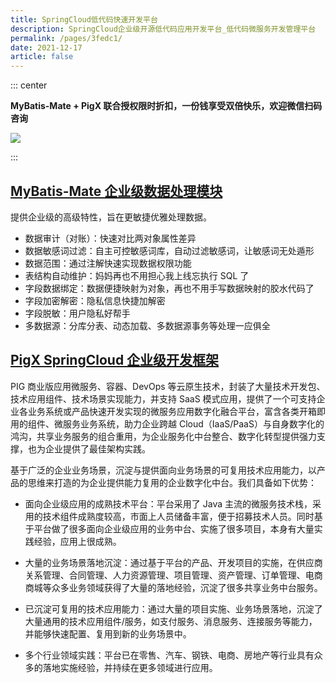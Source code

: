 ```yaml
---
title: SpringCloud低代码快速开发平台
description: SpringCloud企业级开源低代码应用开发平台_低代码微服务开发管理平台
permalink: /pages/3fedc1/
date: 2021-12-17
article: false
---
```


::: center

**MyBatis-Mate + PigX 联合授权限时折扣，一份钱享受双倍快乐，欢迎微信扫码咨询**

<img align="center" src="/img/mybatis-mate-pig.png"/>

:::

## [MyBatis-Mate 企业级数据处理模块](https://baomidou.com/pages/1864e1)

提供企业级的高级特性，旨在更敏捷优雅处理数据。

- 数据审计（对账）：快速对比两对象属性差异
- 数据敏感词过滤：自主可控敏感词库，自动过滤敏感词，让敏感词无处遁形
- 数据范围：通过注解快速实现数据权限功能
- 表结构自动维护：妈妈再也不用担心我上线忘执行 SQL 了
- 字段数据绑定：数据便捷映射为对象，再也不用手写数据映射的胶水代码了
- 字段加密解密：隐私信息快捷加解密
- 字段脱敏：用户隐私好帮手
- 多数据源：分库分表、动态加载、多数据源事务等处理一应俱全

## [PigX SpringCloud 企业级开发框架](https://www.pig4cloud.com/#/common/00)

PIG 商业版应用微服务、容器、DevOps 等云原生技术，封装了大量技术开发包、技术应用组件、技术场景实现能力，并支持 SaaS 模式应用，提供了一个可支持企业各业务系统或产品快速开发实现的微服务应用数字化融合平台，富含各类开箱即用的组件、微服务业务系统，助力企业跨越 Cloud（IaaS/PaaS）与自身数字化的鸿沟，共享业务服务的组合重用，为企业服务化中台整合、数字化转型提供强力支撑，也为企业提供了最佳架构实践。

基于广泛的企业业务场景，沉淀与提供面向业务场景的可复用技术应用能力，以产品的思维来打造的为企业提供能力复用的企业数字化中台。我们具备如下优势：

- 面向企业级应用的成熟技术平台：平台采用了 Java 主流的微服务技术栈，采用的技术组件成熟度较高，市面上人员储备丰富，便于招募技术人员。同时基于平台做了很多面向企业级应用的业务中台、实施了很多项目，本身有大量实践经验，应用上很成熟。

- 大量的业务场景落地沉淀：通过基于平台的产品、开发项目的实施，在供应商关系管理、合同管理、人力资源管理、项目管理、资产管理、订单管理、电商商城等众多业务领域获得了大量的落地经验，沉淀了很多共享业务中台服务。

- 已沉淀可复用的技术应用能力：通过大量的项目实施、业务场景落地，沉淀了大量通用的技术应用组件/服务，如支付服务、消息服务、连接服务等能力，并能够快速配置、复用到新的业务场景中。

- 多个行业领域实践：平台已在零售、汽车、钢铁、电商、房地产等行业具有众多的落地实施经验，并持续在更多领域进行应用。
